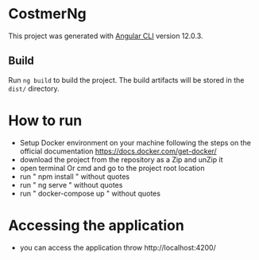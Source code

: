 # CostmerNg

This project was generated with [Angular CLI](https://github.com/angular/angular-cli) version 12.0.3.

## Build

Run `ng build` to build the project. The build artifacts will be stored in the `dist/` directory.

# How to run
- Setup Docker environment on your machine following the steps on the official documentation https://docs.docker.com/get-docker/
- download the project from the repository as a Zip and unZip it
- open terminal Or cmd and go to the project root location
- run " npm install " without quotes
- run " ng serve " without quotes
- run " docker-compose up " without quotes

# Accessing the application
- you can access the application throw http://localhost:4200/
